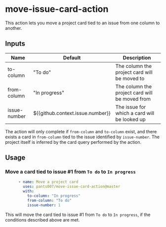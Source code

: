 # move-issue-card-action
This action lets you move a project card tied to an issue from one column to another.

## Inputs
| Name         | Default                          | Description                                    |
|--------------|----------------------------------|------------------------------------------------|
| to-column    | "To do"                          | The column the project card will be moved to   |
| from-column  | "In progress"                    | The column the project card will be moved from |
| issue-number | ${{github.context.issue.number}} | The issue for which a card will be looked up   |

The action will only complete if `from-column` and `to-column` exist, and there exists a card in `from-column` tied to the issue identified by `issue-number`. The project itself is inferred by the card query performed by the action.

## Usage
### Move a card tied to issue #1 from `To do` to `In progress`
```yml
      - name: Move a project card
        uses: pants007/move-issue-card-action@master
        with:
          to-column: "In progress"
          from-column: "To do"
          issue-number: 1
```
This will move the card tied to issue #1 from `To do` to `In progress`, if the conditions described above are met.